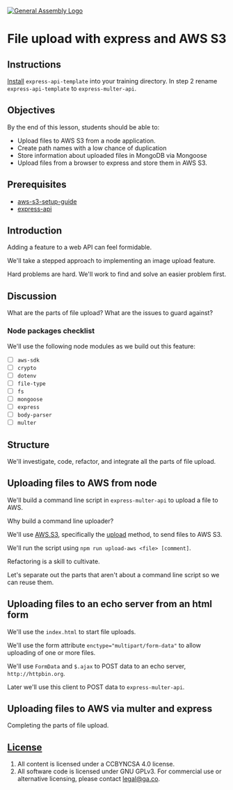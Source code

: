 [![General Assembly Logo](https://camo.githubusercontent.com/1a91b05b8f4d44b5bbfb83abac2b0996d8e26c92/687474703a2f2f692e696d6775722e636f6d2f6b6538555354712e706e67)](https://generalassemb.ly/education/web-development-immersive)

# File upload with express and AWS S3

## Instructions

[Install](https://github.com/ga-wdi-boston/express-api-template#installation)
 `express-api-template` into your training directory.  In step 2 rename
 `express-api-template` to `express-multer-api`.

## Objectives

By the end of this lesson, students should be able to:

-   Upload files to AWS S3 from a node application.
-   Create path names with a low chance of duplication
-   Store information about uploaded files in MongoDB via Mongoose
-   Upload files from a browser to express and store them in AWS S3.

## Prerequisites

-   [aws-s3-setup-guide](https://github.com/ga-wdi-boston/aws-s3-setup-guide)
-   [express-api](https://github.com/ga-wdi-boston/express-api)

## Introduction

Adding a feature to a web API can feel formidable.

We'll take a stepped approach to implementing an image upload feature.

Hard problems are hard.  We'll work to find and solve an easier problem first.

## Discussion

What are the parts of file upload?  What are the issues to guard against?

### Node packages checklist

We'll use the following node modules as we build out this feature:

-   [ ] `aws-sdk`
-   [ ] `crypto`
-   [ ] `dotenv`
-   [ ] `file-type`
-   [ ] `fs`
-   [ ] `mongoose`
-   [ ] `express`
-   [ ] `body-parser`
-   [ ] `multer`

## Structure

We'll investigate, code, refactor, and integrate all the parts of file upload.

## Uploading files to AWS from node

We'll build a command line script in `express-multer-api` to upload a file to
 AWS.

Why build a command line uploader?

We'll use [AWS.S3](http://docs.aws.amazon.com/AWSJavaScriptSDK/latest/AWS/S3.html),
 specifically the [upload](http://docs.aws.amazon.com/AWSJavaScriptSDK/latest/AWS/S3.html#upload-property)
 method, to send files to AWS S3.

We'll run the script using `npm run upload-aws <file> [comment]`.

Refactoring is a skill to cultivate.

Let's separate out the parts that aren't about a command line script so we can
 reuse them.

## Uploading files to an echo server from an html form

We'll use the `index.html` to start file uploads.

We'll use the form attribute `enctype="multipart/form-data"` to allow uploading
 of one or more files.

We'll use `FormData` and `$.ajax` to POST data to an echo server,
 `http://httpbin.org`.

Later we'll use this client to POST data to `express-multer-api`.

## Uploading files to AWS via multer and express

Completing the parts of file upload.

## [License](LICENSE)

1.  All content is licensed under a CC­BY­NC­SA 4.0 license.
1.  All software code is licensed under GNU GPLv3. For commercial use or
    alternative licensing, please contact legal@ga.co.
